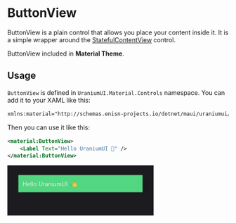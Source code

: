 # ButtonView
ButtonView is a plain control that allows you place your content inside it. It is a simple wrapper around the [StatefulContentView](../../../en/infrastructure/StatefulContentView.md) control. 

ButtonView included in **Material Theme**.

## Usage

`ButtonView` is defined in `UraniumUI.Material.Controls` namespace. You can add it to your XAML like this:

```xml
xmlns:material="http://schemas.enisn-projects.io/dotnet/maui/uraniumui/material"
```

Then you can use it like this:

```xml
<material:ButtonView>
    <Label Text="Hello UraniumUI 👋" />
</material:ButtonView>
```

![uraniumui buttonview](images/buttonview-demo.png)
